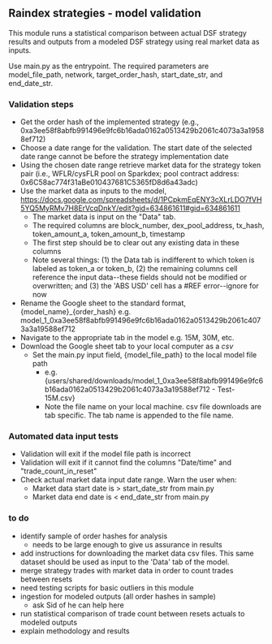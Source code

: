 ## Raindex strategies - model validation

This module runs a statistical comparison between actual DSF strategy results and outputs from a modeled DSF strategy using real market data as inputs.

Use main.py as the entrypoint. The required parameters are model_file_path, network, target_order_hash, start_date_str, and end_date_str.

### Validation steps

- Get the order hash of the implemented strategy (e.g., 0xa3ee58f8abfb991496e9fc6b16ada0162a0513429b2061c4073a3a19588ef712)
- Choose a date range for the validation. The start date of the selected date range cannot be before the strategy implementation date
- Using the chosen date range retrieve market data for the strategy token pair (i.e., WFLR/cysFLR pool on Sparkdex; pool contract address: 0x6C58ac774f31aBe010437681C5365fD8d6a43adc)
- Use the market data as inputs to the model, https://docs.google.com/spreadsheets/d/1PCpkmEqENY3cXLrLDO7fVH5YQ5MyRMv7H8ErVcqDnkY/edit?gid=634861611#gid=634861611
  - The market data is input on the "Data" tab.
  - The required columns are block_number, dex_pool_address, tx_hash, token_amount_a, token_amount_b, timestamp
  - The first step should be to clear out any existing data in these columns
  - Note several things: (1) the Data tab is indifferent to which token is labeled as token_a or token_b, (2) the remaining columns cell reference the input data--these fields should not be modified or overwritten; and (3) the 'ABS USD' cell has a #REF error--ignore for now
- Rename the Google sheet to the standard format, {model_name}_{order_hash} e.g. model_1_0xa3ee58f8abfb991496e9fc6b16ada0162a0513429b2061c4073a3a19588ef712
- Navigate to the appropriate tab in the model e.g. 15M, 30M, etc.
- Download the Google sheet tab to your local computer as a *csv*
  - Set the main.py input field, {model_file_path} to the local model file path
     - e.g. {users/shared/downloads/model_1_0xa3ee58f8abfb991496e9fc6b16ada0162a0513429b2061c4073a3a19588ef712  - Test-15M.csv}
     - Note the file name on your local machine. csv file downloads are tab specific. The tab name is appended to the file name.

### Automated data input tests
- Validation will exit if the model file path is incorrect
- Validation will exit if it cannot find the columns "Date/time" and "trade_count_in_reset"
- Check actual market data input date range. Warn the user when:
  -  Market data start date is > start_date_str from main.py
  -  Market data end date is < end_date_str from main.py

### to do
- identify sample of order hashes for analysis
   - needs to be large enough to give us assurance in results
- add instructions for downloading the market data csv files. This same dataset should be used as input to the 'Data' tab of the model.
- merge strategy trades with market data in order to count trades between resets
- need testing scripts for basic outliers in this module
- ingestion for modeled outputs (all order hashes in sample)
   - ask Sid of he can help here
- run statistical comparison of trade count between resets actuals to modeled outputs
- explain methodology and results
